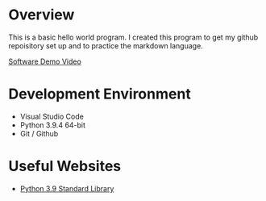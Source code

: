 # Overview

This is a basic hello world program. I created this program to get my github repoisitory set up and to practice the markdown language.

[Software Demo Video](https://www.youtube.com/watch?v=DUMl-Xwkdjk)

# Development Environment

* Visual Studio Code
* Python 3.9.4 64-bit
* Git / Github

# Useful Websites

* [Python 3.9 Standard Library](https://docs.python.org/3.9/library/)
